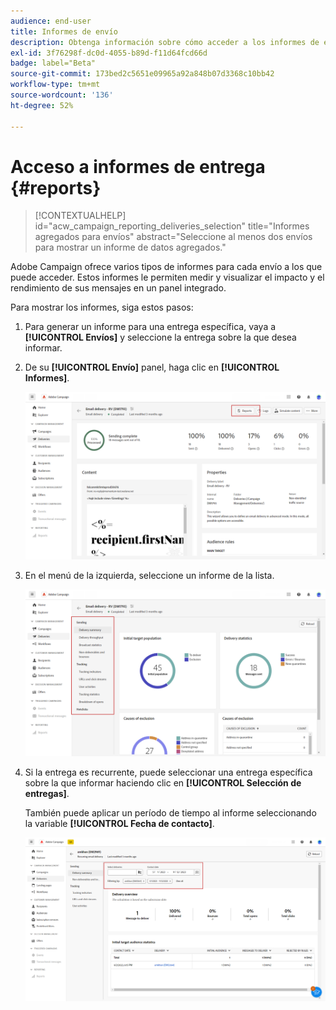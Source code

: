 ```yaml
---
audience: end-user
title: Informes de envío
description: Obtenga información sobre cómo acceder a los informes de envío y cómo utilizarlos
exl-id: 3f76298f-dc0d-4055-b89d-f11d64fcd66d
badge: label="Beta"
source-git-commit: 173bed2c5651e09965a92a848b07d3368c10bb42
workflow-type: tm+mt
source-wordcount: '136'
ht-degree: 52%

---
```


# Acceso a informes de entrega {#reports}

>[!CONTEXTUALHELP]
>id="acw_campaign_reporting_deliveries_selection"
>title="Informes agregados para envíos"
>abstract="Seleccione al menos dos envíos para mostrar un informe de datos agregados."

Adobe Campaign ofrece varios tipos de informes para cada envío a los que puede acceder. Estos informes le permiten medir y visualizar el impacto y el rendimiento de sus mensajes en un panel integrado.

Para mostrar los informes, siga estos pasos:

1. Para generar un informe para una entrega específica, vaya a **[!UICONTROL Envíos]** y seleccione la entrega sobre la que desea informar.

1. De su **[!UICONTROL Envío]** panel, haga clic en **[!UICONTROL Informes]**.

   ![](assets/reporting2.png)

1. En el menú de la izquierda, seleccione un informe de la lista.

   ![](assets/reporting.png)

1. Si la entrega es recurrente, puede seleccionar una entrega específica sobre la que informar haciendo clic en **[!UICONTROL Selección de entregas]**.

   También puede aplicar un período de tiempo al informe seleccionando la variable **[!UICONTROL Fecha de contacto]**.

   ![](assets/delivery-recurring.png)

